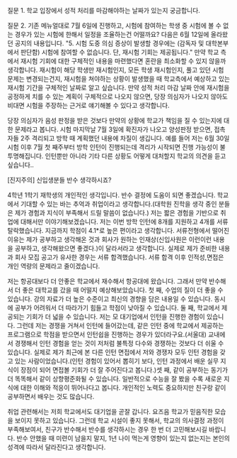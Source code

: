 

질문 1.
학교 입장에서 성적 처리를 마감해야하는 날짜가 있는지 궁금합니다. 

질문 2.
기존 메뉴얼대로 7월 6일에 진행하고, 시험에 참여하는 학생 중 시험에 볼 수 없는 경우가 있는 시험에 한해서 일정을 조율하는건 어떨까요? 다음은 6월 12일에 올라왔던 공지의 내용입니다. "5. 시험 도중 의심 증상이 발생할 경우에는 (감독자 및 대학본부에서 판단함) 시험에 참여할 수 없습니다. 단, 재시험 기회는 제공됩니다." 만약 학교 측에서 재시험 기회에 대한 구체적인 내용을 마련했다면 혼란을 최소화할 수 있지 않을까 생각합니다. 재시험이 해당 학생만 재시험인지, 모든 학생 재시험인지, 풀고 있던 시험 문제는 변경되는건지, 재시험을 쳐야하는 상황이 발생했을 때 학교측에서 예상하고 있는 재시험 기간을 구체적인 날짜로 알고 싶습니다.
만약 성적 처리 마감 날짜 안에 재시험을 공정하게 치를 수 있는 계획이 구체적으로 나오지 않으면, 당장 의심자가 나오지 않아도 비대면 시험을 주장하는 근거로 얘기해볼 수 있다고 생각합니다.  

당장 의심자가 음성 판정을 받은 것보다 만약의 상황에 학교가 책임을 질 수 있는지에 대한 문제라고 봅니다. 시험 마지막날 7월 3일에 확진자가 나오고 양성판정 받으면, 접촉자들 2주 격리되고 방학 때 계획했던 내용에 차질이 생깁니다. 예를 들어 저는 6월 30일 시험 이후 7월 첫 째주부터 방학 인턴이 진행되는데 격리가 시작되면 진행 가능성이 불투명해집니다. 인턴뿐만 아니라 기타 다른 상황도 어떻게 대처할지 학교의 의견을 듣고 싶습니다..

[진지주의] 신입생분들 반수 생각하시죠?

4학년 1학기 재학생의 개인적인 생각입니다. 반수 결정에 도움이 되면 좋겠습니다. 학교에서 기대할 수 있는 바는 추억과 취업이라고 생각합니다.(대학원 진학을 생각 중인 분들은 제가 경험과 지식이 부족해서 드릴 말씀이 없습니다.) 저는 짧은 경험을 기반으로 취업에 대해서만 이야기해보겠습니다. 저는 이번 방학 인턴에 8개를 지원하고 4개를 서류 탈락했습니다. 지금까지 학점이 4.1*로 높은 편이라고 생각합니다. 서류전형에서 떨어진 이유는 제가 공부하고 생각해온 것과 회사가 원하는 인재상(신입사원은 이런이런 내용을 공부하고, 생각해왔으면 좋겠다.)이 달라서라고 생각합니다. 실제로 제가 준비한 내용과 회사 모집 공고가 유사한 경우는 서류 합격했습니다. 서류 합격 이후 인적성,면접은 개인 역량의 문제라고 줄이겠습니다.  

저는 항공대보다 더 안좋은 학교에서 재수해서 항공대에 왔습니다. 그래서 만약 반수해서 더 좋은 대학교를 갔을 때 어떨지 예상해보았습니다. 첫 째, 수업의 질이 더 좋을 수 있습니다. 강의 자료가 더 높은 수준이고 최신의 경향을 담은 내용일 수 있습니다. 동시에 공부가 어려워서 더 따라가기 힘들고 학점이 낮아질 수 있습니다. 둘 째, 학교에서 제공되는 기회가 더 넓을 수 있습니다. 저는 모 대기업에서 인턴을 진행한 경험이 있습니다. 그런데 저는 경쟁을 거쳐서 인턴에 들어갔는데, 같은 인턴 중에 학교에서 제공하는 프로그램으로 학점을 받으면서 인턴쉽을 진행하는 경우가 있더라구요.(서울대) 교내에서 경쟁해서 인턴 경험을 얻는 것이 저처럼 불특정 다수와 경쟁하는 것보다 더 쉬울 수 있습니다. 실제로 제가 최근에 본 다른 인턴 면접에서 저와 경쟁자 모두 인턴 경험을 갖고 있는 사람이었습니다.(인턴 경험이 있어서 뽑히기 보다, 인턴 과정에서 배운 실무 지식이 장점이 되어 면접볼 기회가 더 잘 주어진다고 봅니다.)셋 째, 같이 공부하는 동기가 더 똑똑해서 같이 상향평준화될 수 있습니다. 일반적으로 수능을 잘 봤을 수록 새로운 지식에 대한 이해와 적응이 뛰어나다고 봅니다. 개인적인 노력도 중요하지만 친구랑 같이 공부하면서 배우는 것도 많습니다. 

취업 관련해서는 저희 학교에서도 대기업을 곧잘 갑니다. 요즈음 학교가 믿음직한 모습을 보이지 못하고 있습니다. 그런데 학교 시설이 좋지 못해서, 학교의 의사결정 과정이 부족해보여서, 친구가 반수해서 반수를 생각하시는 경우 한 번 더 고민해보시길 바랍니다. 반수 안했을 때 미련이 남을지 말지, 1년 나이 먹는게 영향이 있는지 없는지는 본인의 성격에 따라서 달라진다고 생각합니다.